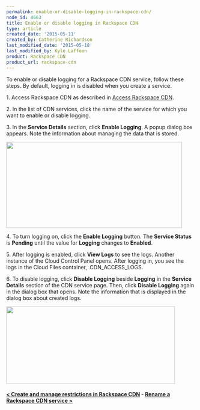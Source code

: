 ```yaml
---
permalink: enable-or-disable-logging-in-rackspace-cdn/
node_id: 4663
title: Enable or disable logging in Rackspace CDN
type: article
created_date: '2015-05-11'
created_by: Catherine Richardson
last_modified_date: '2015-05-18'
last_modified_by: Kyle Laffoon
product: Rackspace CDN
product_url: rackspace-cdn
---
```


To enable or disable logging for a Rackspace CDN service, follow these
steps. By default, logging in is disabled when you create a service.

1\. Access Rackspace CDN as described in [Access Rackspace
CDN](/how-to/access-rackspace-cdn).

2\. In the list of CDN services, click the name of the service for which
you want to enable or disable logging.

3\. In the **Service Details** section, click **Enable Logging**. A popup
dialog box appears. Note the information about managing the data that is
stored.

<img src="https://8026b2e3760e2433679c-fffceaebb8c6ee053c935e8915a3fbe7.ssl.cf2.rackcdn.com/field/image/EnableLogging.png" width="468" height="229" />

4\. To turn logging on, click the **Enable Logging** button. The
**Service Status** is **Pending** until the value for **Logging**
changes to **Enabled**.

5\. After logging is enabled, click **View Logs** to see the logs.
Another instance of the Cloud Control Panel opens. After logging in, you
see the logs in the Cloud Files container, .CDN\_ACCESS\_LOGS.

6\. To disable logging, click **Disable Logging** beside **Logging** in
the **Service Details** section of the CDN service page. Then, click
**Disable Logging** again in the dialog box that opens. Note the
information that is displayed in the dialog box about created logs.

<img src="https://8026b2e3760e2433679c-fffceaebb8c6ee053c935e8915a3fbe7.ssl.cf2.rackcdn.com/field/image/DisableLogging.png" width="449" height="206" />



#### [&lt; Create and manage restrictions in Rackspace CDN](/how-to/create-and-manage-restrictions-in-rackspace-cdn)    -    [Rename a Rackspace CDN service &gt;](/how-to/rename-a-rackspace-cdn-service)







